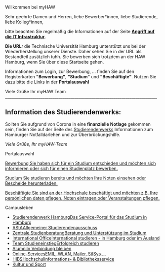 Willkommen bei myHAW

Sehr geehrte Damen und Herren,
liebe Bewerber\*innen,
liebe Studierende,
liebe Kolleg\*innen,

bitte beachten Sie regelmäßig die Informationen auf der Seite **[Angriff auf die IT Infrastruktur](https://www.haw-hamburg.de/cyberangriff/)**.

**Die URL:** die Technische Universität Hamburg unterstützt uns bei der Wiederherstellung unserer Dienste. Daher sehen Sie in der URL als Bestandteil zusätzlich tuhh. Sie bewerben sich trotzdem an der HAW Hamburg, wenn Sie über diese Startseite gehen.

Informationen zum Login, zur Bewerbung, ... finden Sie auf den Registerkarten **"Bewerbung"**, **"Studium"** und **"Beschäftigte"**. Nutzen Sie dazu bitte die Links in der **Portalauswahl**

Viele Grüße
Ihr myHAW Team
\_\_\_\_\_\_\_\_\_\_\_\_\_\_\_\_\_\_\_\_\_\_\_\_\_\_\_\_\_\_\_\_\_\_\_\_\_\_\_\_\_\_\_\_\_\_\_\_\_\_\_\_\_\_\_\_\_\_\_\_\_\_\_\_\_\_\_\_\_\_\_\_\_\_\_\_\_

Information des Studierendenwerks:
----------

Sollten Sie aufgrund von Corona in eine **finanzielle Notlage** gekommen sein, finden Sie auf der Seite des [Studierendenwerks](https://www.studierendenwerk-hamburg.de/das-studierendenwerk-hamburg/corona-pandemie-informationen-und-unterstuetzung) Informationen zum Hamburger Notfalldarlehen und zur Überbrückungshilfe.

*Viele Grüße, Ihr myHAW-Team*

Portalauswahl

[Bewerbung Sie haben sich für ein Studium entschieden und möchten sich informieren oder sich für einen Studienplatz bewerben.](https://myhaw.haw.tuhh.de/qisserver/pages/cs/sys/portal/hisinoneStartPage.faces?page=1)

[Studium Sie studieren bereits und möchten Ihre Noten einsehen oder Bescheide herunterladen.](https://myhaw.haw.tuhh.de/qisserver/pages/cs/sys/portal/hisinoneStartPage.faces?page=Studium)

[Beschäftigte Sie sind an der Hochschule beschäftigt und möchten z.B. Ihre persönlichen daten pflegen, Noten eintragen oder Veranstaltungen pflegen.](https://myhaw.haw.tuhh.de/qisserver/pages/cs/sys/portal/hisinoneStartPage.faces?page=Besch%C3%A4ftigte)

Campusleben

* [Studierendenwerk HamburgDas Service-Portal für das Studium in Hamburg](https://www.studierendenwerk-hamburg.de/)
* [AStAAllgemeiner Studierendenausschuss](https://www.haw-hamburg.de/studium/campusleben/asta-und-stupa/)
* [Zentrale StudienberatungBeratung und Unterstützung im Studium](https://www.haw-hamburg.de/beratung/)
* [International OfficeInternational studieren - in Hamburg oder im Ausland](https://www.haw-hamburg.de/international/)
* [Team StudieneinstiegErfolgreich studieren](https://www.haw-hamburg.de/studium/studieneinstieg/)
* [AlumniIn Verbindung bleiben](https://www.haw-hamburg.de/hochschule/hochschuleinheiten/zentrum-fuer-karriereplanung/alumni/)
* [Online-ServicesEMIL, WLAN, Mailer, StISys ...](https://www.haw-hamburg.de/online-services/)
* [HIBSHochschulinformations- & Bibliotheksservice](https://www.haw-hamburg.de/hibs/)
* [Kultur und Sport](https://www.haw-hamburg.de/studium/campusleben/kultur-und-sport/)
